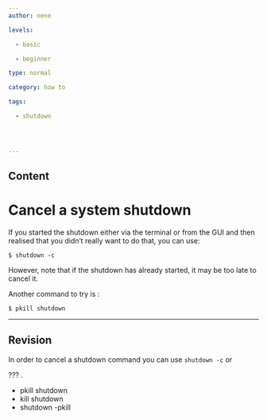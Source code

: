 ```yaml
---
author: nene

levels:

  - basic

  - beginner

type: normal

category: how to

tags:

  - shutdown




---
```

## Content
# Cancel a system shutdown

If you started the shutdown either via the terminal or from the GUI and then realised that you didn’t really want to do that, you can use:

```
$ shutdown -c
```
However, note that if the shutdown has already started, it may be too late to cancel it.

Another command to try is :
```
$ pkill shutdown
```

---
## Revision

In order to cancel a shutdown command you can use `shutdown -c` or 

??? .


* pkill shutdown
* kill shutdown
* shutdown -pkill

